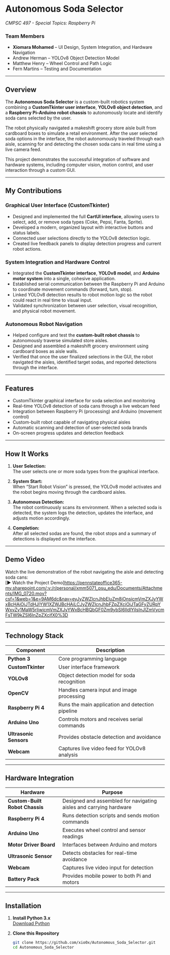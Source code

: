 # Autonomous Soda Selector  
*CMPSC 497 - Special Topics: Raspberry Pi*  

### Team Members  
- **Xiomara Mohamed** – UI Design, System Integration, and Hardware Navigation  
- Andrew Herman – YOLOv8 Object Detection Model  
- Matthew Henry – Wheel Control and Path Logic  
- Fern Martins – Testing and Documentation  

---

## Overview  

The **Autonomous Soda Selector** is a custom-built robotics system combining a **CustomTkinter user interface**, **YOLOv8 object detection**, and a **Raspberry Pi–Arduino robot chassis** to autonomously locate and identify soda cans selected by the user.  

The robot physically navigated a makeshift grocery store aisle built from cardboard boxes to simulate a retail environment. After the user selected soda options in the interface, the robot autonomously traveled through each aisle, scanning for and detecting the chosen soda cans in real time using a live camera feed.  

This project demonstrates the successful integration of software and hardware systems, including computer vision, motion control, and user interaction through a custom GUI.

---

## My Contributions  

### Graphical User Interface (CustomTkinter)  
- Designed and implemented the full **CartUI interface**, allowing users to select, add, or remove soda types (Coke, Pepsi, Fanta, Sprite).  
- Developed a modern, organized layout with interactive buttons and status labels.  
- Connected user selections directly to the YOLOv8 detection logic.  
- Created live feedback panels to display detection progress and current robot actions.  

### System Integration and Hardware Control  
- Integrated the **CustomTkinter interface**, **YOLOv8 model**, and **Arduino motor system** into a single, cohesive application.  
- Established serial communication between the Raspberry Pi and Arduino to coordinate movement commands (forward, turn, stop).  
- Linked YOLOv8 detection results to robot motion logic so the robot could react in real time to visual input.  
- Validated synchronization between user selection, visual recognition, and physical robot movement.  

### Autonomous Robot Navigation  
- Helped configure and test the **custom-built robot chassis** to autonomously traverse simulated store aisles.  
- Designed and assembled a makeshift grocery environment using cardboard boxes as aisle walls.  
- Verified that once the user finalized selections in the GUI, the robot navigated the aisles, identified target sodas, and reported detections through the interface.  

---

## Features  

- CustomTkinter graphical interface for soda selection and monitoring  
- Real-time YOLOv8 detection of soda cans through a live webcam feed  
- Integration between Raspberry Pi (processing) and Arduino (movement control)  
- Custom-built robot capable of navigating physical aisles  
- Automatic scanning and detection of user-selected soda brands  
- On-screen progress updates and detection feedback  

---

## How It Works  

1. **User Selection:**  
   The user selects one or more soda types from the graphical interface.  

2. **System Start:**  
   When “Start Robot Vision” is pressed, the YOLOv8 model activates and the robot begins moving through the cardboard aisles.  

3. **Autonomous Detection:**  
   The robot continuously scans its environment. When a selected soda is detected, the system logs the detection, updates the interface, and adjusts motion accordingly.  

4. **Completion:**  
   After all selected sodas are found, the robot stops and a summary of detections is displayed on the interface.  

---

## Demo Video  

Watch the live demonstration of the robot navigating the aisle and detecting soda cans:  
[▶ Watch the Project Demo]https://pennstateoffice365-my.sharepoint.com/:v:/r/personal/xmm5071_psu_edu/Documents/Attachments/IMG_0720.mov?csf=1&web=1&e=9AM6dc&nav=eyJyZWZlcnJhbEluZm8iOnsicmVmZXJyYWxBcHAiOiJTdHJlYW1XZWJBcHAiLCJyZWZlcnJhbFZpZXciOiJTaGFyZURpYWxvZy1MaW5rIiwicmVmZXJyYWxBcHBQbGF0Zm9ybSI6IldlYiIsInJlZmVycmFsTW9kZSI6InZpZXcifX0%3D


---

## Technology Stack  

| Component | Description |
|------------|-------------|
| **Python 3** | Core programming language |
| **CustomTkinter** | User interface framework |
| **YOLOv8** | Object detection model for soda recognition |
| **OpenCV** | Handles camera input and image processing |
| **Raspberry Pi 4** | Runs the main application and detection pipeline |
| **Arduino Uno** | Controls motors and receives serial commands |
| **Ultrasonic Sensors** | Provides obstacle detection and avoidance |
| **Webcam** | Captures live video feed for YOLOv8 analysis |

---

## Hardware Integration  

| Hardware | Purpose |
|-----------|----------|
| **Custom-Built Robot Chassis** | Designed and assembled for navigating aisles and carrying hardware |
| **Raspberry Pi 4** | Runs detection scripts and sends motion commands |
| **Arduino Uno** | Executes wheel control and sensor readings |
| **Motor Driver Board** | Interfaces between Arduino and motors |
| **Ultrasonic Sensor** | Detects obstacles for real-time avoidance |
| **Webcam** | Captures live video input for detection |
| **Battery Pack** | Provides mobile power to both Pi and motors |

---

## Installation  

1. **Install Python 3.x**  
   [Download Python](https://www.python.org/downloads/)  

2. **Clone this Repository**  
   ```bash
   git clone https://github.com/xio0x/Autonomous_Soda_Selector.git
   cd Autonomous_Soda_Selector
